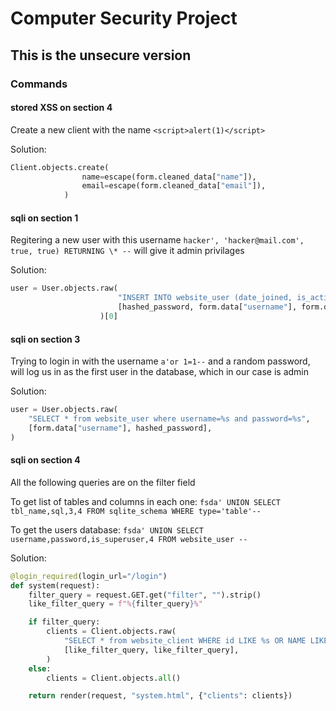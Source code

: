 # Computer Security Project

## This is the unsecure version

### Commands

#### stored XSS on section 4

Create a new client with the name `<script>alert(1)</script>`

Solution:

```python
Client.objects.create(
                name=escape(form.cleaned_data["name"]),
                email=escape(form.cleaned_data["email"]),
            )
```

#### sqli on section 1

Regitering a new user with this username `hacker', 'hacker@mail.com', true, true) RETURNING \* --` will give it admin privilages

Solution:

```python
user = User.objects.raw(
                        "INSERT INTO website_user (date_joined, is_active, first_name, last_name, password, username, email, is_staff, is_superuser) VALUES (datetime('NOW'), true, '', '', %s, %s, %s, false, false) RETURNING *",
                        [hashed_password, form.data["username"], form.data["email"]],
                    )[0]
```

#### sqli on section 3

Trying to login in with the username `a'or 1=1--` and a random password, will log us in as the first user in the database, which in our case is admin

Solution:

```python
user = User.objects.raw(
    "SELECT * from website_user where username=%s and password=%s",
    [form.data["username"], hashed_password],
)
```

#### sqli on section 4

All the following queries are on the filter field

To get list of tables and columns in each one:
`fsda' UNION SELECT tbl_name,sql,3,4 FROM sqlite_schema WHERE type='table'--`

To get the users database:
`fsda' UNION SELECT username,password,is_superuser,4 FROM website_user --`

Solution:

```python
@login_required(login_url="/login")
def system(request):
    filter_query = request.GET.get("filter", "").strip()
    like_filter_query = f"%{filter_query}%"

    if filter_query:
        clients = Client.objects.raw(
            "SELECT * from website_client WHERE id LIKE %s OR NAME LIKE %s",
            [like_filter_query, like_filter_query],
        )
    else:
        clients = Client.objects.all()

    return render(request, "system.html", {"clients": clients})
```
